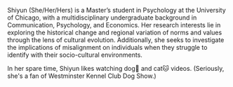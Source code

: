 Shiyun (She/Her/Hers) is a Master’s student in Psychology at the University of Chicago, with a multidisciplinary undergraduate background in Communication, Psychology, and Economics. Her research interests lie in exploring the historical change and regional variation of norms and values through the lens of cultural evolution. Additionally, she seeks to investigate the implications of misalignment on individuals when they struggle to identify with their socio-cultural environments.

In her spare time, Shiyun likes watching dog🐶 and cat🐱 videos. (Seriously, she's a fan of Westminster Kennel Club Dog Show.)


